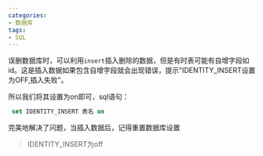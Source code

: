 ```yaml
---
categories:
- 数据库
tags:
- SQL
---
```

误删数据库时，可以利用`insert`插入删除的数据，但是有时表可能有自增字段如id。这是插入数据如果包含自增字段就会出现错误，提示"IDENTITY_INSERT设置为OFF,插入失败"。

所以我们将其设置为on即可，sql语句：
```SQL
 set IDENTITY_INSERT 表名 on
```
完美地解决了问题，当插入数据后，记得重置数据库设置
>IDENTITY_INSERT为off
